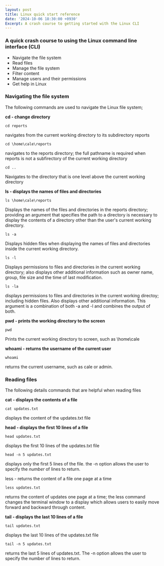 ```yaml
---
layout: post
title: Linux quick start reference
date: '2024-10-06 18:30:00 +0930'
Excerpt: A crash course to getting started with the Linux CLI
---
```

### A quick crash course to using the Linux command line interface (CLI)

- Navigate the file system
- Read files
- Manage the file system
- Filter content
- Manage users and their permissions
- Get help in Linux

### Navigating the file system

The following commands are used to navigate the Linux file system;

**cd - change directory**


`cd reports`

navigates from the current working directory to its subdirectory reports


`cd \home\cale\reports`

navigates to the reports directory; the full pathname is required when reports is not a subfirectory of the current working directory

`cd ..`

Navigates to the directory that is one level above the current working directory

**ls - displays the names of files and directories**

`ls \home\cale\reports`

Displays the names of the files and directories in the reports directory; providing an argument that specifies the path to a directory is necessary to display the contents of a directory other than the user's current working directory.

`ls -a`

Displays hidden files when displaying the names of files and directories inside the current working directory.

`ls -l`

Displays permissions to files and directories in the current working directory; also displays other additional information such as owner name, group, file size and the time of last modification.

`ls -la`

displays permissions to files and directories in the current working directoy; including hidden files. Also displays other additional information. This argument is a combination of both -a and -l and combines the output of both.

**pwd - prints the working directory to the screen**

`pwd`

Prints the current working directory to screen, such as \home\cale

**whoami - returns the username of the current user**

`whoami`

returns the current username, such as cale or admin.

### Reading files
The following details commands that are helpful when reading files

**cat - displays the contents of a file**

`cat updates.txt`

displays the content of the updates.txt file

**head - displays the first 10 lines of a file**

`head updates.txt`

displays the first 10 lines of the updates.txt file

`head -n 5 updates.txt`

displays only the first 5 lines of the file.
the -n option allows the user to specify the _number_ of lines to return.

less - returns the content of a file one page at a time

`less updates.txt`

returns the content of updates one page at a time; the less command changes the terminal window to a display which allows users to easily move forward and backward through content.

**tail - displays the last 10 lines of a file**

`tail updates.txt`

displays the last 10 lines of the updates.txt file

`tail -n 5 updates.txt`

returns the last 5 lines of updates.txt. The -n option allows the user to specify the number of lines to return.